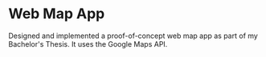 # Web Map App
  Designed and implemented a proof-of-concept web map app as part of my Bachelor's Thesis. It uses the Google Maps API.
